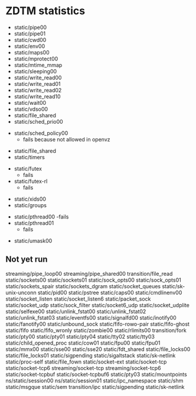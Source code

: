 ZDTM statistics
===============

+ static/pipe00
+ static/pipe01
+ static/cwd00
+ static/env00
+ static/maps00
+ static/mprotect00
+ static/mtime_mmap
+ static/sleeping00
+ static/write_read00
+ static/write_read01
+ static/write_read02
+ static/write_read10
+ static/wait00
+ static/vdso00
+ static/file_shared
+ static/sched_prio00
- static/sched_policy00
	- fails because not allowed in openvz
+ static/file_shared
+ static/timers
- static/futex
	- fails
- static/futex-rl
	- fails
+ static/xids00
+ static/groups
- static/pthread00
	-fails
- static/pthread01
	- fails
+ static/umask00

Not yet run
-----------

streaming/pipe_loop00
streaming/pipe_shared00
transition/file_read
static/sockets00
static/sockets01
static/sock_opts00
static/sock_opts01
static/sockets_spair
static/sockets_dgram
static/socket_queues
static/sk-unix-unconn
static/pid00
static/pstree
static/caps00
static/cmdlinenv00
static/socket_listen
static/socket_listen6
static/packet_sock
static/socket_udp
static/sock_filter
static/socket6_udp
static/socket_udplite
static/selfexe00
static/unlink_fstat00
static/unlink_fstat02
static/unlink_fstat03
static/eventfs00
static/signalfd00
static/inotify00
static/fanotify00
static/unbound_sock
static/fifo-rowo-pair
static/fifo-ghost
static/fifo
static/fifo_wronly
static/zombie00
static/rlimits00
transition/fork
static/pty00
static/pty01
static/pty04
static/tty02
static/tty03
static/child_opened_proc
static/cow01
static/fpu00
static/fpu01
static/mmx00
static/sse00
static/sse20
static/fdt_shared
static/file_locks00
static/file_locks01
static/sigpending
static/sigaltstack
static/sk-netlink
static/proc-self
static/file_fown
static/socket-ext
static/socket-tcp
static/socket-tcp6
streaming/socket-tcp
streaming/socket-tcp6
static/socket-tcpbuf
static/socket-tcpbuf6
static/pty03
static/mountpoints
ns/static/session00
ns/static/session01
static/ipc_namespace
static/shm
static/msgque
static/sem
transition/ipc
static/sigpending
static/sk-netlink
